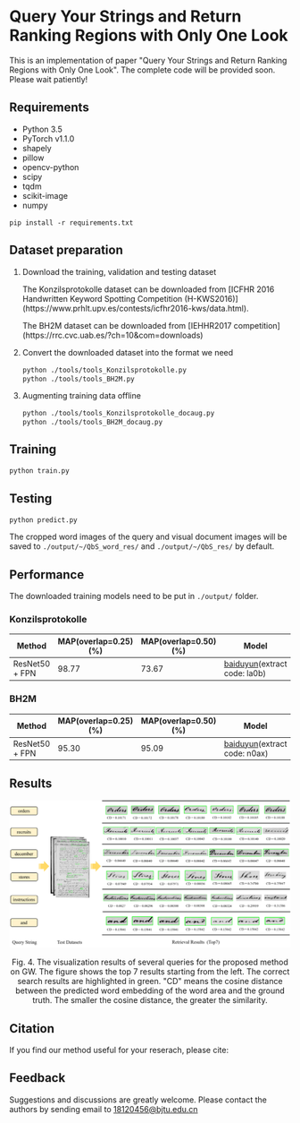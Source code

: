 # Query Your Strings and Return Ranking Regions with Only One Look
This is an implementation of paper "Query Your Strings and Return Ranking Regions with Only One Look". The complete code will be provided soon. Please wait patiently!

## Requirements
* Python 3.5
* PyTorch v1.1.0
* shapely
* pillow
* opencv-python
* scipy
* tqdm
* scikit-image
* numpy
```
pip install -r requirements.txt
```

## Dataset preparation
1. Download the training, validation and testing dataset
    <p>The Konzilsprotokolle dataset can be downloaded from [ICFHR 2016 Handwritten Keyword Spotting Competition (H-KWS2016)](https://www.prhlt.upv.es/contests/icfhr2016-kws/data.html).</p>
    <p>The BH2M dataset can be downloaded from [IEHHR2017 competition](https://rrc.cvc.uab.es/?ch=10&com=downloads)</p>
2. Convert the downloaded dataset into the format we need
    ```
    python ./tools/tools_Konzilsprotokolle.py
    python ./tools/tools_BH2M.py
    ```
3. Augmenting training data offline
    ```
    python ./tools/tools_Konzilsprotokolle_docaug.py
    python ./tools/tools_BH2M_docaug.py
    ```

## Training
```
python train.py
```

## Testing
```
python predict.py
```
The cropped word images of the query and visual document images will be saved to `./output/~/QbS_word_res/` and `./output/~/QbS_res/` by default.

## Performance
The downloaded training models need to be put in `./output/` folder.
### Konzilsprotokolle
| Method | MAP(overlap=0.25) (%) | MAP(overlap=0.50) (%) | Model |
| - | - | - | - |
| ResNet50 + FPN | 98.77 | 73.67 | [baiduyun](https://pan.baidu.com/s/11HRMDlBhNd23oqBapCKgYw)(extract code: la0b) |
### BH2M
| Method | MAP(overlap=0.25) (%) | MAP(overlap=0.50) (%) | Model |
| - | - | - | - |
| ResNet50 + FPN | 95.30 | 95.09 | [baiduyun](https://pan.baidu.com/s/1HA07-K8NFzBsRXrG2_1K6A)(extract code: n0ax) |

## Results
<div align="center">
  <img src="./figures/gw_vis2.png">
</div>
<p align="center">
  Fig. 4. The visualization results of several queries for the proposed method on GW. The figure shows the top 7 results starting from the left. The correct search results are highlighted in green. "CD" means the cosine distance between the predicted word embedding of the word area and the ground truth. The smaller the cosine distance, the greater the similarity.
</p>

## Citation
If you find our method useful for your reserach, please cite:

## Feedback
Suggestions and discussions are greatly welcome. Please contact the authors by sending email to 18120456@bjtu.edu.cn
